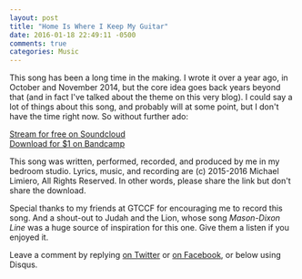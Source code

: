 ```yaml
---
layout: post
title: "Home Is Where I Keep My Guitar"
date: 2016-01-18 22:49:11 -0500
comments: true
categories: Music
---
```

This song has been a long time in the making. I wrote it over a year ago, in October and November 2014, but the core idea goes back years beyond that (and in fact I've talked about the theme on this very blog). I could say a lot of things about this song, and probably will at some point, but I don't have the time right now. So without further ado:

[Stream for free on Soundcloud](https://soundcloud.com/deltawhy/home-is-where-i-keep-my-guitar)  
[Download for $1 on Bandcamp](https://michaellimiero.bandcamp.com/track/home-is-where-i-keep-my-guitar)

This song was written, performed, recorded, and produced by me in my bedroom studio. Lyrics, music, and recording are (c) 2015-2016 Michael Limiero, All Rights Reserved. In other words, please share the link but don't share the download.

Special thanks to my friends at GTCCF for encouraging me to record this song. And a shout-out to Judah and the Lion, whose song *Mason-Dixon Line* was a huge source of inspiration for this one. Give them a listen if you enjoyed it.

Leave a comment by replying [on Twitter](https://twitter.com/michaellimiero/status/689418266784071682) or [on Facebook](https://www.facebook.com/michael.limiero/posts/10207289182920662), or below using Disqus.
